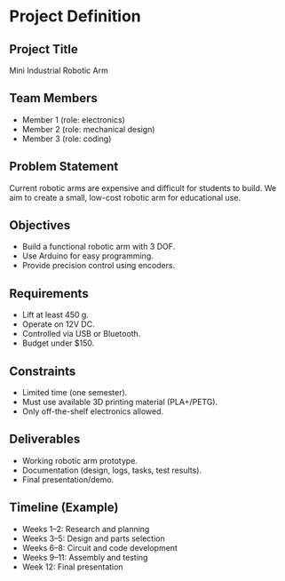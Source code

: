 # Project Definition

## Project Title
Mini Industrial Robotic Arm

## Team Members
- Member 1 (role: electronics)
- Member 2 (role: mechanical design)
- Member 3 (role: coding)

## Problem Statement
Current robotic arms are expensive and difficult for students to build. We aim to create a small, low-cost robotic arm for educational use.

## Objectives
- Build a functional robotic arm with 3 DOF.
- Use Arduino for easy programming.
- Provide precision control using encoders.

## Requirements
- Lift at least 450 g.
- Operate on 12V DC.
- Controlled via USB or Bluetooth.
- Budget under $150.

## Constraints
- Limited time (one semester).
- Must use available 3D printing material (PLA+/PETG).
- Only off-the-shelf electronics allowed.

## Deliverables
- Working robotic arm prototype.
- Documentation (design, logs, tasks, test results).
- Final presentation/demo.

## Timeline (Example)
- Weeks 1–2: Research and planning
- Weeks 3–5: Design and parts selection
- Weeks 6–8: Circuit and code development
- Weeks 9–11: Assembly and testing
- Week 12: Final presentation
